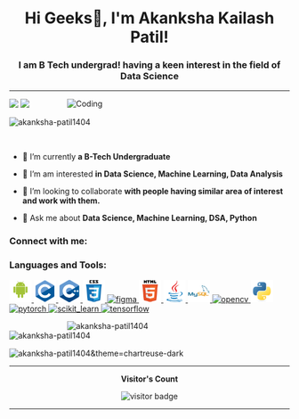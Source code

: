 <h1 align="center">Hi Geeks👋, I'm Akanksha Kailash Patil!</h1>
<h3 align="center">I am B Tech undergrad! having a keen interest in the field of Data Science</h3>
<hr>
<img align="right" alt="Coding" width="400" src="https://camo.githubusercontent.com/1539207c100e342b7328613dacfe99e284609e06cd60fcce04e86958b4c47dd6/68747470733a2f2f692e70696e696d672e636f6d2f6f726967696e616c732f37352f38662f31632f37353866316364386365646539633365343731313330366663303330663463652e676966" width="400">

<p>
<img src="https://img.shields.io/badge/Age-19-blue&color=0e75b6&style=flat" />
<img src="https://img.shields.io/badge/Lives-India-success" />
</p>



<p align="left"> <img src="https://komarev.com/ghpvc/?username=akanksha-patil1404&label=Profile%20views&color=0e75b6&style=flat" alt="akanksha-patil1404" /> </p>

<p align="left"> <a href="https://twitter.com/" target="blank"><img src="https://img.shields.io/twitter/follow/?logo=twitter&style=for-the-badge" alt="" /></a> </p>

- 🔭 I’m currently **a B-Tech Undergraduate**

- 🌱 I’m am interested **in Data Science, Machine Learning, Data Analysis**

- 👯 I’m looking to collaborate **with people having similar area of interest and work with them.**

- 💬 Ask me about **Data Science, Machine Learning, DSA, Python**

<h3 align="left">Connect with me:</h3>
<p align="right">
</p>

<h3 align="left">Languages and Tools:</h3>
<p align="left"> <a href="https://developer.android.com" target="_blank" rel="noreferrer"> <img src="https://raw.githubusercontent.com/devicons/devicon/master/icons/android/android-original-wordmark.svg" alt="android" width="40" height="40"/> </a> <a href="https://www.cprogramming.com/" target="_blank" rel="noreferrer"> <img src="https://raw.githubusercontent.com/devicons/devicon/master/icons/c/c-original.svg" alt="c" width="40" height="40"/> </a> <a href="https://www.w3schools.com/cpp/" target="_blank" rel="noreferrer"> <img src="https://raw.githubusercontent.com/devicons/devicon/master/icons/cplusplus/cplusplus-original.svg" alt="cplusplus" width="40" height="40"/> </a> <a href="https://www.w3schools.com/css/" target="_blank" rel="noreferrer"> <img src="https://raw.githubusercontent.com/devicons/devicon/master/icons/css3/css3-original-wordmark.svg" alt="css3" width="40" height="40"/> </a> <a href="https://www.figma.com/" target="_blank" rel="noreferrer"> <img src="https://www.vectorlogo.zone/logos/figma/figma-icon.svg" alt="figma" width="40" height="40"/> </a> <a href="https://www.w3.org/html/" target="_blank" rel="noreferrer"> <img src="https://raw.githubusercontent.com/devicons/devicon/master/icons/html5/html5-original-wordmark.svg" alt="html5" width="40" height="40"/> </a> <a href="https://www.java.com" target="_blank" rel="noreferrer"> <img src="https://raw.githubusercontent.com/devicons/devicon/master/icons/java/java-original.svg" alt="java" width="40" height="40"/> </a> <a href="https://www.mysql.com/" target="_blank" rel="noreferrer"> <img src="https://raw.githubusercontent.com/devicons/devicon/master/icons/mysql/mysql-original-wordmark.svg" alt="mysql" width="40" height="40"/> </a> <a href="https://opencv.org/" target="_blank" rel="noreferrer"> <img src="https://www.vectorlogo.zone/logos/opencv/opencv-icon.svg" alt="opencv" width="40" height="40"/> </a> <a href="https://www.python.org" target="_blank" rel="noreferrer"> <img src="https://raw.githubusercontent.com/devicons/devicon/master/icons/python/python-original.svg" alt="python" width="40" height="40"/> </a> <a href="https://pytorch.org/" target="_blank" rel="noreferrer"> <img src="https://www.vectorlogo.zone/logos/pytorch/pytorch-icon.svg" alt="pytorch" width="40" height="40"/> </a> <a href="https://scikit-learn.org/" target="_blank" rel="noreferrer"> <img src="https://upload.wikimedia.org/wikipedia/commons/0/05/Scikit_learn_logo_small.svg" alt="scikit_learn" width="40" height="40"/> </a> <a href="https://www.tensorflow.org" target="_blank" rel="noreferrer"> <img src="https://www.vectorlogo.zone/logos/tensorflow/tensorflow-icon.svg" alt="tensorflow" width="40" height="40"/> </a> </p>

<p><img align="right" src="https://github-readme-stats.vercel.app/api/top-langs?username=akanksha-patil1404&show_icons=true&locale=en&layout=compact&&theme=chartreuse-dark&include_all_commits=true" alt="akanksha-patil1404" width="400" /></p>

<p>&nbsp;<img  src="https://github-readme-stats.vercel.app/api?username=akanksha-patil1404&show_icons=true&locale=en&theme=chartreuse-dark" alt="akanksha-patil1404" width="400"/></p>

<p><img align="center" src="https://github-readme-streak-stats.herokuapp.com/?user=akanksha-patil1404&&theme=chartreuse-dark" alt="akanksha-patil1404&theme=chartreuse-dark" width="400"/></p>

<hr>

<p align="center"><b>Visitor's Count</b></p>
<p align="center"><img src="https://profile-counter.glitch.me/%7Bakanksha-patil1404%7D/count.svg" alt="visitor badge"/></p>

<hr>

